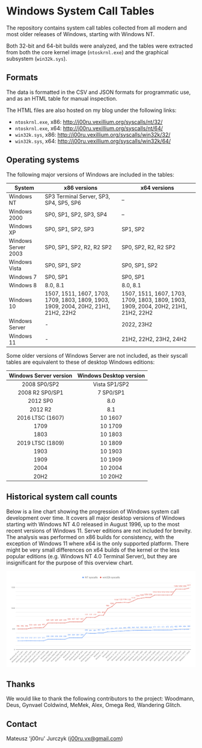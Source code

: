 # Windows System Call Tables

The repository contains system call tables collected from all modern and most older releases of Windows, starting with Windows NT.

Both 32-bit and 64-bit builds were analyzed, and the tables were extracted from both the core kernel image (`ntoskrnl.exe`) and the graphical subsystem (`win32k.sys`).

## Formats

The data is formatted in the CSV and JSON formats for programmatic use, and as an HTML table for manual inspection.

The HTML files are also hosted on my blog under the following links:

- `ntoskrnl.exe`, x86: http://j00ru.vexillium.org/syscalls/nt/32/
- `ntoskrnl.exe`, x64: http://j00ru.vexillium.org/syscalls/nt/64/
- `win32k.sys`, x86: http://j00ru.vexillium.org/syscalls/win32k/32/
- `win32k.sys`, x64: http://j00ru.vexillium.org/syscalls/win32k/64/

## Operating systems

The following major versions of Windows are included in the tables:

| System              | x86 versions                             | x64 versions                             |
|---------------------|------------------------------------------|------------------------------------------|
| Windows NT          | SP3 Terminal Server, SP3, SP4, SP5, SP6  | –                                        |
| Windows 2000        | SP0, SP1, SP2, SP3, SP4                  | –                                        |
| Windows XP          | SP0, SP1, SP2, SP3                       | SP1, SP2                                 |
| Windows Server 2003 | SP0, SP1, SP2, R2, R2 SP2                | SP0, SP2, R2, R2 SP2                     |
| Windows Vista       | SP0, SP1, SP2                            | SP0, SP1, SP2                            |
| Windows 7           | SP0, SP1                                 | SP0, SP1                                 |
| Windows 8           | 8.0, 8.1                                 | 8.0, 8.1                                 |
| Windows 10          | 1507, 1511, 1607, 1703, 1709, 1803, 1809, 1903, 1909, 2004, 20H2, 21H1, 21H2, 22H2 | 1507, 1511, 1607, 1703, 1709, 1803, 1809, 1903, 1909, 2004, 20H2, 21H1, 21H2, 22H2 |
| Windows Server      | -                                        | 2022, 23H2                               |
| Windows 11          | -                                        | 21H2, 22H2, 23H2, 24H2                   |

Some older versions of Windows Server are not included, as their syscall tables are equivalent to these of desktop Windows editions:

| Windows Server version | Windows Desktop version |
|:----------------------:|:-----------------------:|
|      2008 SP0/SP2      |      Vista SP1/SP2      |
|    2008 R2 SP0/SP1     |        7 SP0/SP1        |
|        2012 SP0        |           8.0           |
|        2012 R2         |           8.1           |
|    2016 LTSC (1607)    |         10 1607         |
|          1709          |         10 1709         |
|          1803          |         10 1803         |
|    2019 LTSC (1809)    |         10 1809         |
|          1903          |         10 1903         |
|          1909          |         10 1909         |
|          2004          |         10 2004         |
|          20H2          |         10 20H2         |

## Historical system call counts

Below is a line chart showing the progression of Windows system call development over time. It covers all major desktop versions of Windows starting with Windows NT 4.0 released in August 1996, up to the most recent versions of Windows 11. Server editions are not included for brevity. The analysis was performed on x86 builds for consistency, with the exception of Windows 11 where x64 is the only supported platform. There might be very small differences on x64 builds of the kernel or the less popular editions (e.g. Windows NT 4.0 Terminal Server), but they are insignificant for the purpose of this overview chart.

![Historical system call counts](resources/chart.svg)

## Thanks

We would like to thank the following contributors to the project: Woodmann, Deus, Gynvael Coldwind, MeMek, Alex, Omega Red, Wandering Glitch.

## Contact

Mateusz 'j00ru' Jurczyk (j00ru.vx@gmail.com)
